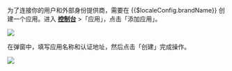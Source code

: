为了连接你的用户和外部身份提供商，需要在 {{$localeConfig.brandName}} 创建一个应用。进入 [**控制台**](https://console.authing.cn) >「应用」，点击「添加应用」。

![](~@imagesZhCn/integration/ali-cloud/1-4.jpg)

在弹窗中，填写应用名称和认证地址，然后点击「创建」完成操作。

![](~@imagesZhCn/integration/ali-cloud/1-5.jpg)
